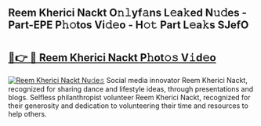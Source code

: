 ## Reem Kherici Nackt O𝚗𝚕yf𝚊ns L𝚎a𝚔ed N𝚞𝚍es - Part-EPE P𝚑𝚘tos Vi𝚍𝚎o - H𝚘𝚝 Part L𝚎a𝚔s SJefO

# <h2><a href="http://kf80a0c.oniu.top/?m=Reem+Kherici+Nackt">🔗👉 🔴 Reem Kherici Nackt P𝚑ot𝚘𝚜 V𝚒d𝚎o</a></h2>

[![Reem Kherici Nackt Nu𝚍e𝚜](https://i.imgur.com/0qMVB7G.gif)](http://kf80a0c.oniu.top/?m=Reem+Kherici+Nackt)
Social media innovator Reem Kherici Nackt, recognized for sharing dance and lifestyle ideas, through presentations and blogs. Selfless philanthropist volunteer Reem Kherici Nackt, recognized for their generosity and dedication to volunteering their time and resources to help others.  
